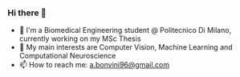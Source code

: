 ### Hi there 👋

- 🔭 I'm a Biomedical Engineering student @ Politecnico Di Milano, currently working on my MSc Thesis
- 🌱 My main interests are Computer Vision, Machine Learning and Computational Neuroscience
- 📫 How to reach me: a.bonvini96@gmail.com

